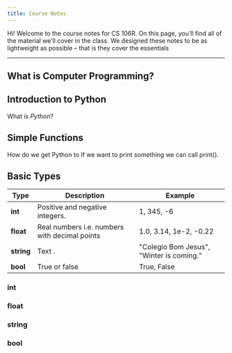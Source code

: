 ```yaml
---
title: Course Notes 
---
```

Hi! Welcome to the course notes for CS 106R. On this page, you'll find all of the material we'll cover in the class. We designed these notes to be as lightweight as possible – that is they cover the essentials 

---
## What is Computer Programming? 


## Introduction to Python 
What is _Python_?

## Simple Functions
How do we get Python to If we want to print something we can call print(). 

## Basic Types  
| Type        | Description   | Example  |
| ------------- |-------------| -----|
| **int**           | Positive and negative integers.              |           1, 345, -6         |
| **float**         | Real numbers i.e. numbers with decimal points      | 1.0, 3.14, 1e-2, -0.22|
| **string**        | Text .  | "Colegio Bom Jesus", "Winter is coming." |
| **bool**          | True or false               | True, False        |

### int

### float 

### string

### bool
